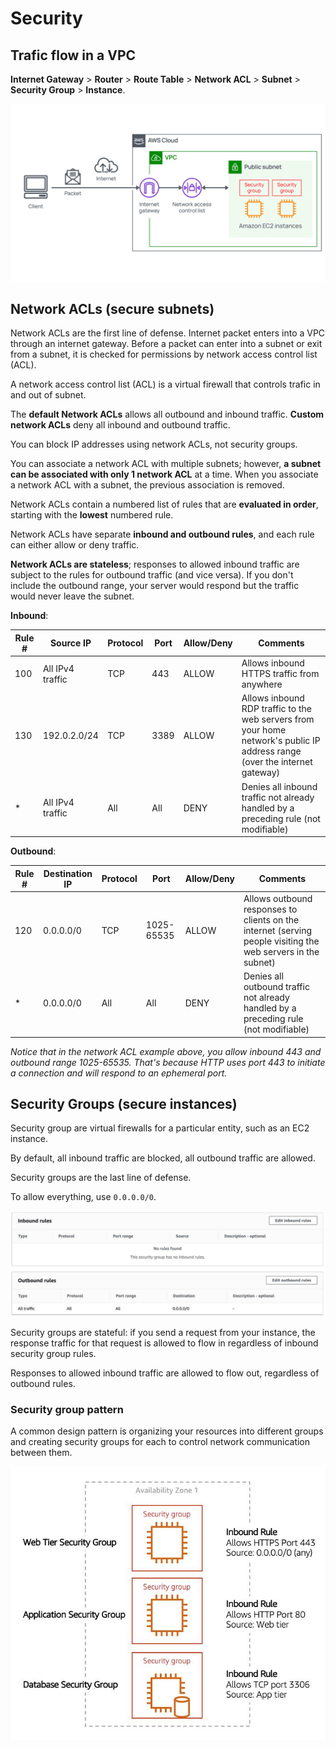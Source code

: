 # Security

## Trafic flow in a VPC

**Internet Gateway** > **Router** > **Route Table** > **Network ACL** > **Subnet** > **Security Group** > **Instance**.

![](./images/traffic-flow.png)

## Network ACLs (secure subnets)

Network ACLs are the first line of defense. Internet packet enters into a VPC through an internet gateway. Before a packet can enter into a subnet or exit from a subnet, it is checked for permissions by network access control list (ACL).

A network access control list (ACL) is a virtual firewall that controls trafic in and out of subnet.

The **default Network ACLs** allows all outbound and inbound traffic. **Custom network ACLs** deny all inbound and outbound traffic.

You can block IP addresses using network ACLs, not security groups.

You can associate a network ACL with multiple subnets; however, **a subnet can be associated with only 1 network ACL** at a time. When you associate a network ACL with a subnet, the previous association is removed.

Network ACLs contain a numbered list of rules that are **evaluated in order**, starting with the **lowest** numbered rule.

Network ACLs have separate **inbound and outbound rules**, and each rule can either allow or deny traffic.

**Network ACLs are stateless**; responses to allowed inbound traffic are subject to the rules for outbound traffic (and vice versa). If you don't include the outbound range, your server would respond but the traffic would never leave the subnet.


**Inbound**:

| Rule # | Source IP | Protocol | Port | Allow/Deny | Comments |
|---|---|---|---|---|---|
| 100 | All  IPv4 traffic | TCP | 443 | ALLOW | Allows  inbound HTTPS traffic from anywhere |
| 130 | 192.0.2.0/24 | TCP | 3389 | ALLOW | Allows  inbound RDP traffic to the web servers from your home network's public IP  address range (over the internet gateway) |
| * | All  IPv4 traffic | All | All | DENY | Denies  all inbound traffic not already handled by a preceding rule (not modifiable) |


**Outbound**:

| Rule # | Destination IP | Protocol | Port | Allow/Deny | Comments |
|---|---|---|---|---|---|
| 120 | 0.0.0.0/0 | TCP | 1025-65535 | ALLOW | Allows  outbound responses to clients on the internet (serving people visiting the  web servers in the subnet) |
| * | 0.0.0.0/0 | All | All | DENY | Denies  all outbound traffic not already handled by a preceding rule (not modifiable) |

*Notice that in the network ACL example above, you allow inbound 443 and outbound range 1025-65535. That's because HTTP uses port 443 to initiate a connection and will respond to an ephemeral port.*


## Security Groups (secure instances)

Security group are virtual firewalls for a particular entity, such as an EC2 instance.

By default, all inbound traffic are blocked, all outbound traffic are allowed.

Security groups are the last line of defense.

To allow everything, use `0.0.0.0/0`.

![](./images/sg.png)

Security groups are stateful: if you send a request from your instance, the response traffic for that request is allowed to flow in regardless of inbound security group rules.

Responses to allowed inbound traffic are allowed to flow out, regardless of outbound rules.

### Security group pattern

A common design pattern is organizing your resources into different groups and creating security groups for each to control network communication between them.

![](./images/layer-sg.png)
